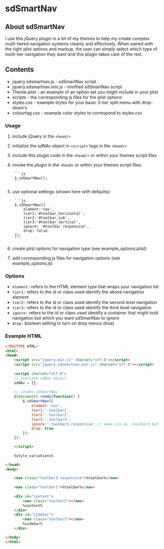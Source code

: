 # sdSmartNav #

## About sdSmartNav ##

I use this jQuery plugin in a lot of my themes to help my create complex multi-tiered navigation systems cleanly and effectively. When paired with the right plist options and markup, the user can simply select which type of multi-tier navigation they want and this plugin takes care of the rest.

## Contents ##

* jquery.sdsmartnav.js - sdSmartNav script
* jquery.sdsmartnav.min.js - minified sdSmartNav script
* Theme.plist - an example of an option set you might include in your plist
* scripts - the corresponding js files for the plist options
* styles.css - example styles for your basic 3-tier split menu with drop-down's
* colourtag.css - example color styles to correspond to styles.css

### Usage ###

1. include jQuery in the `<head/>`
2. initialize the sdNAv object in `<script>` tags in the `<head/>`
3. include this plugin code in the `<head/>` or within your themes script files
4. invoke the plugin in the `<head>` or within your themes script files:

        ```js
        $.sdSmartNav();
        ```

5. use optional settings (shown here with defaults):

        ```js
        $.sdSmartNav({
            element:'nav',
            tier1:'#toolbar_horizontal',
            tier2:'#toolbar_sub',
            tier3:'#toolbar_vertical',
            ignore: '#toolbar_responsive',
            drop: false
        });
        ```

6. create plist options for navigation type (see example_options.plist)
7. add corresponding js files for navigation options (see example_options.js)

### Options ###

* `element:` refers to the HTML element type that wraps your navigation list
* `tier1:` refers to the id or class used identify the above navigation element
* `tier2:` refers to the id or class used identify the second level navigation
* `tier3:` refers to the id or class used identify the third level navigation
* `ignore:` refers to the id or class used identify a container that might hold navigation but which you want sdSmartNav to ignore
* `drop:` boolean setting to turn on drop menus (true)

### Example HTML ###

```html
<!DOCTYPE HTML>
<html>
<head>
    <script src="jquery.min.js" charset="utf-8"></script>
    <script src="jquery.sdsmartnav.min.js" charset="utf-8"></script>
    
    <script charset="utf-8">
    // initiate sdNav object
    sdNAv = {};
    
    // invoke sdSmartNav
    $(document).ready(function() {
        $.sdSmartNav({
            element:'nav',
            tier1:'.toolbar1',
            tier2:'.toolbar2',
            tier3:'.toolbar3',
            ignore:'.toolbar3.responsive',// same css as .toolbar3 but ignored by sdSmartNav
            drop: true
        });
    });

    </script>
    
    %style_variations%

</head>
<body>

    <nav class="toolbar3 responsive">%toolbar%</nav>
    
    <nav class="toolbar1">%toolbar%</nav>
    
    <div id="content">
        <nav class="toolbar2"></nav>
        %content%
    </div>
    <div id="sidebar">
        <nav class="toolbar3"></nav>
        %sidebar%
    </div>

</body>
</html>
```

